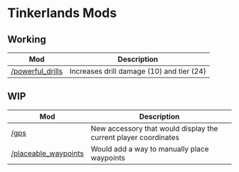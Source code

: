 # Tinkerlands Mods

## Working

| Mod                                   | Description                               |
| ------------------------------------- | ----------------------------------------- |
| [/powerful_drills](./powerful_drills) | Increases drill damage (10) and tier (24) |

## WIP

| Mod                                           | Description                                                     |
| --------------------------------------------- | --------------------------------------------------------------- |
| [/gps](./gps)                                 | New accessory that would display the current player coordinates |
| [/placeable_waypoints](./placeable_waypoints) | Would add a way to manually place waypoints                     |
